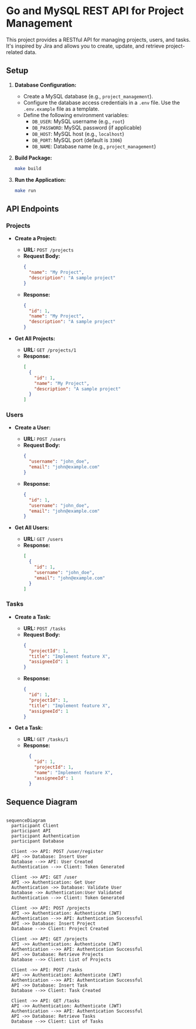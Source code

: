 # Go and MySQL REST API for Project Management

This project provides a RESTful API for managing projects, users, and tasks. It's inspired by Jira and allows you to create, update, and retrieve project-related data.

## Setup

1. **Database Configuration:**
   - Create a MySQL database (e.g., `project_management`).
   - Configure the database access credentials in a `.env` file. Use the `.env.example` file as a template.
   - Define the following environment variables:
     - `DB_USER`: MySQL username (e.g., `root`)
     - `DB_PASSWORD`: MySQL password (if applicable)
     - `DB_HOST`: MySQL host (e.g., `localhost`)
     - `DB_PORT`: MySQL port (default is `3306`)
     - `DB_NAME`: Database name (e.g., `project_management`)

2. **Build Package:**
   ```bash
   make build
   ```

3. **Run the Application:**
   ```bash
   make run
   ```

## API Endpoints

### Projects

- **Create a Project:**
  - **URL:** `POST /projects`
  - **Request Body:**
    ```json
    {
      "name": "My Project",
      "description": "A sample project"
    }
    ```
  - **Response:**
    ```json
    {
      "id": 1,
      "name": "My Project",
      "description": "A sample project"
    }
    ```

- **Get All Projects:**
  - **URL:** `GET /projects/1`
  - **Response:**
    ```json
    [
      {
        "id": 1,
        "name": "My Project",
        "description": "A sample project"
      }
    ]
    ```

### Users

- **Create a User:**
  - **URL:** `POST /users`
  - **Request Body:**
    ```json
    {
      "username": "john_doe",
      "email": "john@example.com"
    }
    ```
  - **Response:**
    ```json
    {
      "id": 1,
      "username": "john_doe",
      "email": "john@example.com"
    }
    ```

- **Get All Users:**
  - **URL:** `GET /users`
  - **Response:**
    ```json
    [
      {
        "id": 1,
        "username": "john_doe",
        "email": "john@example.com"
      }
    ]
    ```

### Tasks

- **Create a Task:**
  - **URL:** `POST /tasks`
  - **Request Body:**
    ```json
    {
      "projectId": 1,
      "title": "Implement feature X",
      "assigneeId": 1
    }
    ```
  - **Response:**
    ```json
    {
      "id": 1,
      "projectId": 1,
      "title": "Implement feature X",
      "assigneeId": 1
    }
    ```

- **Get a Task:**
  - **URL:** `GET /tasks/1`
  - **Response:**
    ```json
      {
        "id": 1,
        "projectId": 1,
        "name": "Implement feature X",
        "assigneeId": 1
      }
    ```

## Sequence Diagram

```mermaid

sequenceDiagram
  participant Client
  participant API
  participant Authentication
  participant Database

  Client ->> API: POST /user/register
  API ->> Database: Insert User
  Database -->> API: User Created
  Authentication -->> Client: Token Generated

  Client ->> API: GET /user
  API ->> Authentication: Get User
  Authentication ->> Database: Validate User
  Database ->> Authentication:User Validated
  Authentication -->> Client: Token Generated

  Client ->> API: POST /projects
  API ->> Authentication: Authenticate (JWT)
  Authentication -->> API: Authentication Successful
  API ->> Database: Insert Project
  Database -->> Client: Project Created

  Client ->> API: GET /projects
  API ->> Authentication: Authenticate (JWT)
  Authentication -->> API: Authentication Successful
  API ->> Database: Retrieve Projects
  Database -->> Client: List of Projects

  Client ->> API: POST /tasks
  API ->> Authentication: Authenticate (JWT)
  Authentication -->> API: Authentication Successful
  API ->> Database: Insert Task
  Database -->> Client: Task Created

  Client ->> API: GET /tasks
  API ->> Authentication: Authenticate (JWT)
  Authentication -->> API: Authentication Successful
  API ->> Database: Retrieve Tasks
  Database -->> Client: List of Tasks

```